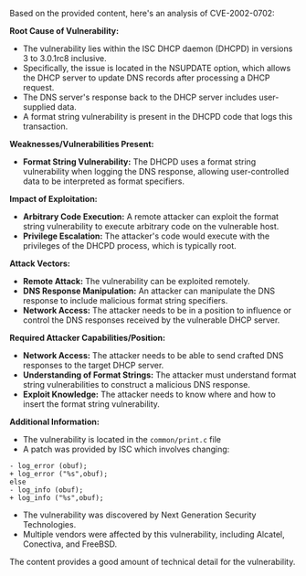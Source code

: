Based on the provided content, here's an analysis of CVE-2002-0702:

**Root Cause of Vulnerability:**
- The vulnerability lies within the ISC DHCP daemon (DHCPD) in versions 3 to 3.0.1rc8 inclusive.
- Specifically, the issue is located in the NSUPDATE option, which allows the DHCP server to update DNS records after processing a DHCP request.
- The DNS server's response back to the DHCP server includes user-supplied data.
- A format string vulnerability is present in the DHCPD code that logs this transaction.

**Weaknesses/Vulnerabilities Present:**
- **Format String Vulnerability:** The DHCPD uses a format string vulnerability when logging the DNS response, allowing user-controlled data to be interpreted as format specifiers.

**Impact of Exploitation:**
- **Arbitrary Code Execution:** A remote attacker can exploit the format string vulnerability to execute arbitrary code on the vulnerable host.
- **Privilege Escalation:** The attacker's code would execute with the privileges of the DHCPD process, which is typically root.

**Attack Vectors:**
- **Remote Attack:** The vulnerability can be exploited remotely.
- **DNS Response Manipulation:** An attacker can manipulate the DNS response to include malicious format string specifiers.
- **Network Access:** The attacker needs to be in a position to influence or control the DNS responses received by the vulnerable DHCP server.

**Required Attacker Capabilities/Position:**
- **Network Access:** The attacker needs to be able to send crafted DNS responses to the target DHCP server.
- **Understanding of Format Strings:** The attacker must understand format string vulnerabilities to construct a malicious DNS response.
- **Exploit Knowledge:** The attacker needs to know where and how to insert the format string vulnerability.

**Additional Information:**
- The vulnerability is located in the `common/print.c` file
- A patch was provided by ISC which involves changing:
```
- log_error (obuf);
+ log_error ("%s",obuf);
else
- log_info (obuf);
+ log_info ("%s",obuf);
```
- The vulnerability was discovered by Next Generation Security Technologies.
- Multiple vendors were affected by this vulnerability, including Alcatel, Conectiva, and FreeBSD.

The content provides a good amount of technical detail for the vulnerability.